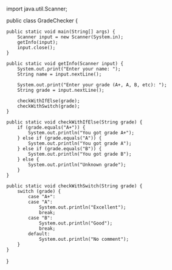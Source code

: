 import java.util.Scanner;

public class GradeChecker {

    public static void main(String[] args) {
        Scanner input = new Scanner(System.in);
        getInfo(input);
        input.close();
    }

    public static void getInfo(Scanner input) {
        System.out.print("Enter your name: ");
        String name = input.nextLine();

        System.out.print("Enter your grade (A+, A, B, etc): ");
        String grade = input.nextLine();

        checkWithIfElse(grade);
        checkWithSwitch(grade);
    }

    public static void checkWithIfElse(String grade) {
        if (grade.equals("A+")) {
            System.out.println("You got grade A+");
        } else if (grade.equals("A")) {
            System.out.println("You got grade A");
        } else if (grade.equals("B")) {
            System.out.println("You got grade B");
        } else {
            System.out.println("Unknown grade");
        }
    }

    public static void checkWithSwitch(String grade) {
        switch (grade) {
            case "A+":
            case "A":
                System.out.println("Excellent");
                break;
            case "B":
                System.out.println("Good");
                break;
            default:
                System.out.println("No comment");
        }
    }
}
